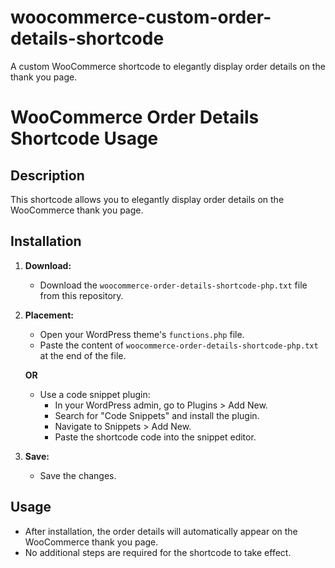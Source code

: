 # woocommerce-custom-order-details-shortcode
A custom WooCommerce shortcode to elegantly display order details on the thank you page.

# WooCommerce Order Details Shortcode Usage

## Description

This shortcode allows you to elegantly display order details on the WooCommerce thank you page.

## Installation

1. **Download:**
   - Download the `woocommerce-order-details-shortcode-php.txt` file from this repository.

2. **Placement:**
   - Open your WordPress theme's `functions.php` file.
   - Paste the content of `woocommerce-order-details-shortcode-php.txt` at the end of the file.

   **OR**

   - Use a code snippet plugin:
     - In your WordPress admin, go to Plugins > Add New.
     - Search for "Code Snippets" and install the plugin.
     - Navigate to Snippets > Add New.
     - Paste the shortcode code into the snippet editor.

3. **Save:**
   - Save the changes.

## Usage

- After installation, the order details will automatically appear on the WooCommerce thank you page.
- No additional steps are required for the shortcode to take effect.


